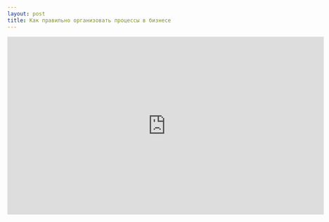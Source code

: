 ```yaml
---
layout: post
title: Как правильно организовать процессы в бизнесе
---
```


<iframe width="720" height="405" src="https://www.youtube.com/embed/4gxgTuEOBgg?showinfo=0" frameborder="0" allowfullscreen></iframe>
